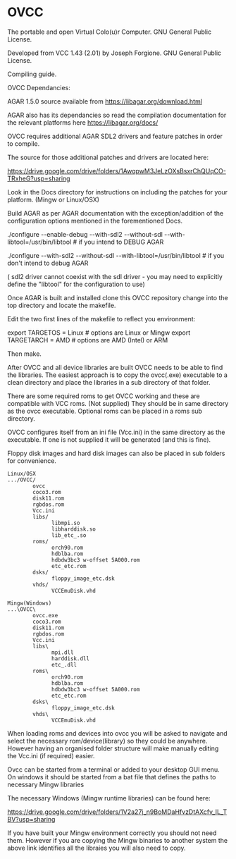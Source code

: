 # OVCC

The portable and open Virtual Colo(u)r Computer. GNU General Public License.

Developed from VCC 1.43 (2.01) by Joseph Forgione. GNU General Public License.


Compiling guide.


OVCC Dependancies:

AGAR 1.5.0 source available from https://libagar.org/download.html

AGAR also has its dependancies so read the compilation documentation for the relevant platforms here https://libagar.org/docs/

OVCC requires additional AGAR SDL2 drivers and feature patches in order to compile.

The source for those additional patches and drivers are located here:

https://drive.google.com/drive/folders/1AwqpwM3JeLzOXsBsxrChQUqCO-TRxheG?usp=sharing

Look in the Docs directory for instructions on including the patches for your platform. (Mingw or Linux/OSX)

Build AGAR as per AGAR documentation with the exception/addition of the configuration options mentioned in the forementioned Docs.

./configure --enable-debug --with-sdl2 --without-sdl --with-libtool=/usr/bin/libtool # if you intend to DEBUG AGAR

./configure --with-sdl2 --without-sdl --with-libtool=/usr/bin/libtool # if you don't intend to debug AGAR

( sdl2 driver cannot coexist with the sdl driver -
  you may need to explicitly define the "libtool" for the configuration to use)
  
  Once AGAR is built and installed clone this OVCC repository change into the top directory and locate the makefile.
  
  Edit the two first lines of the makefile to reflect you environment:
  
export TARGETOS = Linux  # options are Linux or Mingw
export TARGETARCH = AMD  # options are AMD (Intel) or ARM

Then make.

After OVCC and all device libraries are built OVCC needs to be able to find the libraries.  The easiest approach is to copy the ovcc(.exe) executable to a clean directory and place the libraries in a sub directory of that folder.

There are some required roms to get OVCC working and these are compatible with VCC roms. (Not supplied)  They should be in same directory as the ovcc executable.  Optional roms can be placed in a roms sub directory.

OVCC configures itself from an ini file (Vcc.ini) in the same directory as the executable. If one is not supplied it will be generated (and this is fine).

Floppy disk images and hard disk images can also be placed in sub folders for convenience.
```
Linux/OSX
.../OVCC/
        ovcc
        coco3.rom
        disk11.rom
        rgbdos.rom
        Vcc.ini
        libs/
              libmpi.so
              libharddisk.so
              lib_etc_.so
        roms/
              orch90.rom
              hdblba.rom
              hdbdw3bc3 w-offset 5A000.rom
              etc_etc.rom
        dsks/
              floppy_image_etc.dsk
        vhds/
              VCCEmuDisk.vhd
```
```
Mingw(Windows)
...\OVCC\
        ovcc.exe
        coco3.rom
        disk11.rom
        rgbdos.rom
        Vcc.ini
        libs\
              mpi.dll
              harddisk.dll
              etc_.dll
        roms\
              orch90.rom
              hdblba.rom
              hdbdw3bc3 w-offset 5A000.rom
              etc_etc.rom
        dsks\
              floppy_image_etc.dsk
        vhds\
              VCCEmuDisk.vhd
```
When loading roms and devices into ovcc you will be asked to navigate and select the necessary rom/device(library) so they could be anywhere. However having an organised folder structure will make manually editing the Vcc.ini (if required) easier.

Ovcc can be started from a terminal or added to your desktop GUI menu. On windows it should be started from a bat file that defines the paths to necessary Mingw libraries

The necessary Windows (Mingw runtime libraries) can be found here:

https://drive.google.com/drive/folders/1V2a27j_n9BoMDaHfvzDtAXcfv_IL_TBV?usp=sharing

If you have built your Mingw environment correctly you should not need them.  However if you are copying the Mingw binaries to another system the above link identifies all the libraies you will also need to copy.
